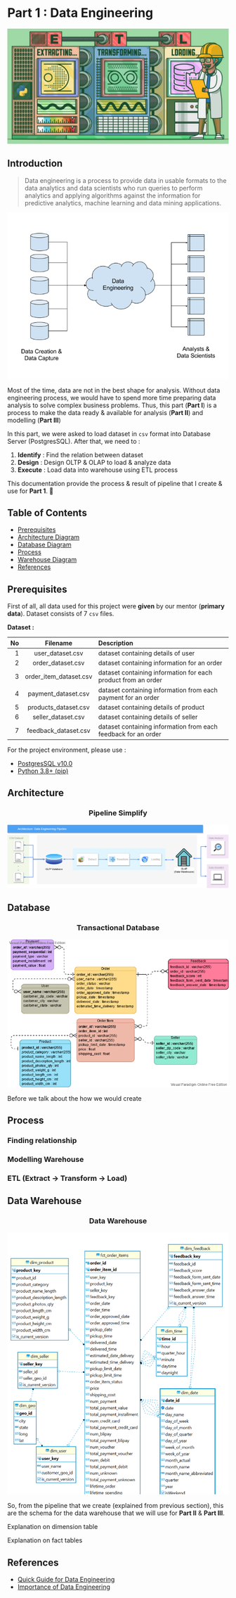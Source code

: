 # Part 1 : Data Engineering

<div style="text-align:center">
    <img src="../figure/etl-illus.jpg" />
</div>

## Introduction
> Data engineering is a process to provide data in usable formats to the data analytics and data scientists who run queries to perform analytics and applying algorithms against the information for predictive analytics, machine learning and data mining applications.

<!-- Introduction & Usecase of data engineering -->
<div style="text-align:center">
    <img src="../figure/data-engineering.png" />
</div>

Most of the time, data are not in the best shape for analysis. Without data engineering process, we would have to spend more time preparing data analysis to solve complex business problems. Thus, this part (**Part I**) is a process to make the data ready & available for analysis (**Part II**) and modelling (**Part III**)

<!-- Introduction to our project -->
In this part, we were asked to load dataset in `csv` format into Database Server (PostgresSQL).
After that, we need to : 
1. **Identify** : Find the relation between dataset 
2. **Design** : Design OLTP & OLAP to load & analyze data
3. **Execute** : Load data into warehouse using ETL process

<!-- Ending Intro -->
This documentation provide the process & result of pipeline that I create & use for **Part 1**. 💪

<!-- TABLE OF CONTENTS -->
## Table of Contents
* [Prerequisites](#prerequisites)
* [Architecture Diagram](#architecture)
* [Database Diagram](#database)
* [Process](#process)
* [Warehouse Diagram](#data-warehouse)
* [References](#references)

## Prerequisites
First of all, all data used for this project were **given** by our mentor (**primary data**). Dataset consists of 7 `csv` files.

**Dataset :**

No | Filename | Description |
---: | :---: | :--- |
1 | user_dataset.csv | dataset containing details of user
2  | order_dataset.csv | dataset containing information for an order
3 | order_item_dataset.csv | dataset containing information for each product from an order
4 | payment_dataset.csv | dataset containing information from each payment for an order
5 | products_dataset.csv | dataset containing details of product
6 | seller_dataset.csv | dataset containing details of seller
7 | feedback_dataset.csv | dataset containing information from each feedback for an order

For the project environment, please use : 
* [PostgresSQL v10.0](https://www.postgresql.org/about/news/postgresql-10-released-1786/) 
* [Python 3.8+ (pip)](https://www.python.org/)

## Architecture
<div style="text-align:center">
    <h3>Pipeline Simplify</h3>
    <img src="../figure/de-pipeline.jpg" />
</div>

## Database
<div style="text-align:center">
    <h3>Transactional Database</h3>
    <img src="../figure/OLTP Bliseries.vpd.png" />
</div>

Before we talk about the how we would create 

## Process
### Finding relationship
### Modelling Warehouse
### ETL (Extract → Transform → Load)

## Data Warehouse
<div style="text-align:center">
    <h3>Data Warehouse</h3>
    <img src="../figure/OLAP Bliseries.png" />
</div>

So, from the pipeline that we create (explained from previous section), this are the schema for the data warehouse that we will use for **Part II** & **Part III**. 

Explanation on dimension table

Explanation on fact tables

## References
- [Quick Guide for Data Engineering](https://realpython.com/python-data-engineer/)
- [Importance of Data Engineering](https://www.analyticsvidhya.com/blog/2021/06/data-engineering-concepts-and-importance/)






